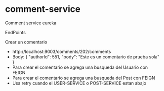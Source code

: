 # comment-service
Comment service eureka


EndPoints

Crear un comentario 
* http://localhost:9003/comments/202/comments
* Body: {
  "authorId": 551,
  "body": "Este es un comentario de prueba sola"
}
* Para crear el comentario se agrega una busqueda del Usuario con FEIGN 
* Para crear el comentario se agrega una busqueda del Post con FEIGN 
* Usa retry cuando el USER-SERVICE o POST-SERVICE estan abajo
